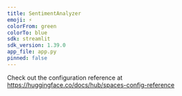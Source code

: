 ```yaml
---
title: SentimentAnalyzer
emoji: ⚡
colorFrom: green
colorTo: blue
sdk: streamlit
sdk_version: 1.39.0
app_file: app.py
pinned: false
---
```


Check out the configuration reference at https://huggingface.co/docs/hub/spaces-config-reference
